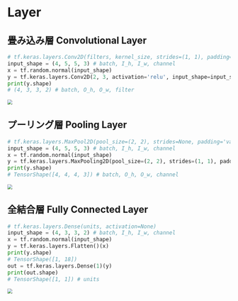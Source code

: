# Layer

## 畳み込み層 Convolutional Layer

```python
# tf.keras.layers.Conv2D(filters, kernel_size, strides=(1, 1), padding='valid', activation=None, input_shape)
input_shape = (4, 5, 5, 3) # batch, I_h, I_w, channel
x = tf.random.normal(input_shape)
y = tf.keras.layers.Conv2D(2, 3, activation='relu', input_shape=input_shape)(x)
print(y.shape)
# (4, 3, 3, 2) # batch, O_h, O_w, filter
```

<img src="https://user-images.githubusercontent.com/39023477/84355712-04df3000-abfe-11ea-83c1-13316f64af1c.jpg" style="zoom:67%;" />

## プーリング層 Pooling Layer

```python
# tf.keras.layers.MaxPool2D(pool_size=(2, 2), strides=None, padding='valid')
input_shape = (4, 5, 5, 3) # batch, I_h, I_w, channel
x = tf.random.normal(input_shape)
y = tf.keras.layers.MaxPooling2D(pool_size=(2, 2), strides=(1, 1), padding='valid')(x)
print(y.shape)
# TensorShape([4, 4, 4, 3]) # batch, O_h, O_w, channel

```



<img src="https://user-images.githubusercontent.com/39023477/84375763-01a66d00-ac1b-11ea-83f6-6188acb911fb.jpg" style="zoom:67%;" />

## 全結合層 Fully Connected Layer

```python
# tf.keras.layers.Dense(units, activation=None)
input_shape = (4, 3, 3, 2) # batch, I_h, I_w, channel
x = tf.random.normal(input_shape)
y = tf.keras.layers.Flatten()(x)
print(y.shape)
# TensorShape([1, 18])
out = tf.keras.layers.Dense(1)(y)
print(out.shape)
# TensorShape([1, 1]) # units
```



<img src="https://user-images.githubusercontent.com/39023477/84370861-ceacab00-ac13-11ea-9113-ec1da955ca0e.jpg" style="zoom:67%;" />
